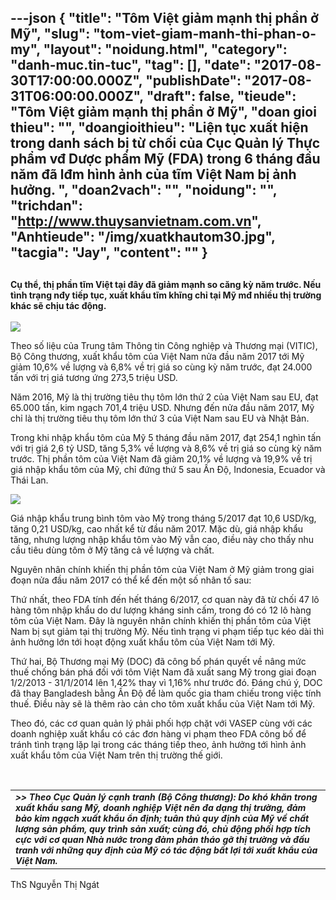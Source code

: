 ---json
{
    "title": "Tôm Việt giảm mạnh thị phần ở Mỹ",
    "slug": "tom-viet-giam-manh-thi-phan-o-my",
    "layout": "noidung.html",
    "category": "danh-muc.tin-tuc",
    "tag": [],
    "date": "2017-08-30T17:00:00.000Z",
    "publishDate": "2017-08-31T06:00:00.000Z",
    "draft": false,
    "tieude": "Tôm Việt giảm mạnh thị phần ở Mỹ",
    "doan gioi thieu": "",
    "doangioithieu": "Liện tục xuất hiện trong danh sách bị từ chối của Cục Quản lý Thực phẩm vđ Dược phẩm Mỹ (FDA) trong 6 tháng đầu năm đã lđm hình ảnh của tĩm Việt Nam bị ảnh hưởng. ",
    "doan2vach": "",
    "noidung": "",
    "trichdan": "http://www.thuysanvietnam.com.vn",
    "Anhtieude": "/img/xuatkhautom30.jpg",
    "tacgia": "Jay",
    "__content__": ""
}
---
<h2><span style="font-size:14px">Cụ thể, thị phần tĩm Việt tại đ&acirc;y đ&atilde; giảm mạnh so căng kỳ năm trước. Nếu t&igrave;nh trạng nđy tiếp tục, xuất khẩu tĩm khĩng chỉ tại Mỹ mđ nhiều thị trường kh&aacute;c sẽ chịu t&aacute;c động.</span></h2>

<p><span style="font-size:14px"><img src="http://www.thuysanvietnam.com.vn/uploads/article2/baiviet/moitruong/tom-viet-giam-thu-phan-o-my-02.jpg" /></span></p>

<p><span style="font-size:14px">Theo số liệu của Trung t&acirc;m Th&ocirc;ng tin C&ocirc;ng nghiệp v&agrave; Thương mại (VITIC), Bộ C&ocirc;ng thương, xuất khẩu t&ocirc;m của Việt Nam nửa đầu năm 2017 tới Mỹ giảm 10,6% về lượng v&agrave; 6,8% về trị gi&aacute; so c&ugrave;ng kỳ năm trước, đạt 24.000 tấn với trị gi&aacute; tương ứng 273,5 triệu USD.</span></p>

<p><span style="font-size:14px">Năm 2016, Mỹ l&agrave; thị trường ti&ecirc;u thụ t&ocirc;m lớn thứ 2 của Việt Nam sau EU, đạt 65.000 tấn, kim ngạch 701,4 triệu USD. Nhưng đến nửa đầu năm 2017, Mỹ chỉ l&agrave; thị trường ti&ecirc;u thụ t&ocirc;m lớn thứ 3 của Việt Nam sau EU v&agrave; Nhật Bản.</span></p>

<p><span style="font-size:14px">Trong khi nhập khẩu t&ocirc;m của Mỹ 5 th&aacute;ng đầu năm 2017, đạt 254,1 ngh&igrave;n tấn với trị gi&aacute; 2,6 tỷ USD, tăng 5,3% về lượng v&agrave; 8,6% về trị gi&aacute; so c&ugrave;ng kỳ năm trước. Thị phần t&ocirc;m của Việt Nam đ&atilde; giảm 20,1% về lượng v&agrave; 19,9% về trị gi&aacute; nhập khẩu t&ocirc;m của Mỹ, chỉ đứng thứ 5 sau Ấn Độ, Indonesia, Ecuador v&agrave; Th&aacute;i Lan.</span></p>

<p><span style="font-size:14px"><img src="http://www.thuysanvietnam.com.vn/uploads/article2/baiviet/moitruong/tom-viet-giam-thu-phan-o-my-03.jpg" /></span></p>

<p><span style="font-size:14px">Gi&aacute; nhập khẩu trung b&igrave;nh t&ocirc;m v&agrave;o Mỹ trong th&aacute;ng 5/2017 đạt 10,6 USD/kg, tăng 0,21 USD/kg, cao nhất kể từ đầu năm 2017. Mặc d&ugrave;, gi&aacute; nhập khẩu tăng, nhưng lượng nhập khẩu t&ocirc;m v&agrave;o Mỹ vẫn cao, điều n&agrave;y cho thấy nhu cầu ti&ecirc;u d&ugrave;ng t&ocirc;m ở Mỹ tăng cả về lượng v&agrave; chất.</span></p>

<p><span style="font-size:14px">Nguy&ecirc;n nh&acirc;n ch&iacute;nh khiến thị phần t&ocirc;m của Việt Nam ở Mỹ giảm trong giai đoạn nửa đầu năm 2017 c&oacute; thể kể đến một số nh&acirc;n tố sau:</span></p>

<p><span style="font-size:14px">Thứ nhất, theo FDA t&iacute;nh đến hết th&aacute;ng 6/2017, cơ quan n&agrave;y đ&atilde; từ chối 47 l&ocirc; h&agrave;ng t&ocirc;m nhập khẩu do dư lượng kh&aacute;ng sinh cấm, trong đ&oacute; c&oacute; 12 l&ocirc; h&agrave;ng t&ocirc;m của Việt Nam. Đ&acirc;y l&agrave; nguy&ecirc;n nh&acirc;n ch&iacute;nh khiến thị phần t&ocirc;m của Việt Nam bị sụt giảm tại thị trường Mỹ. Nếu t&igrave;nh trạng vi phạm tiếp tục k&eacute;o d&agrave;i th&igrave; ảnh hưởng lớn tới hoạt động xuất khẩu t&ocirc;m của Việt Nam tới Mỹ.</span></p>

<p><span style="font-size:14px">Thứ hai, Bộ Thương mại Mỹ (DOC) đ&atilde; c&ocirc;ng bố ph&aacute;n quyết về n&acirc;ng mức thuế chống b&aacute;n ph&aacute; đối với t&ocirc;m Việt Nam đ&atilde; xuất sang Mỹ trong giai đoạn 1/2/2013 - 31/1/2014 l&ecirc;n 1,42% thay v&igrave; 1,16% như trước đ&oacute;. Đ&aacute;ng ch&uacute; &yacute;, DOC đ&atilde; thay Bangladesh bằng Ấn Độ để l&agrave;m quốc gia tham chiếu trong việc t&iacute;nh thuế. Điều n&agrave;y sẽ l&agrave; th&ecirc;m r&agrave;o cản cho t&ocirc;m xuất khẩu của Việt Nam tới Mỹ.</span></p>

<p><span style="font-size:14px">Theo đ&oacute;, c&aacute;c cơ quan quản l&yacute; phải phối hợp chặt với VASEP c&ugrave;ng với c&aacute;c doanh nghiệp xuất khẩu c&oacute; c&aacute;c đơn h&agrave;ng vi phạm theo FDA c&ocirc;ng bố để tr&aacute;nh t&igrave;nh trạng lặp lại trong c&aacute;c th&aacute;ng tiếp theo, ảnh hưởng tới h&igrave;nh ảnh xuất khẩu t&ocirc;m của Việt Nam tr&ecirc;n thị trường thế giới.</span></p>

<p>&nbsp;</p>

<table>
	<tbody>
		<tr>
			<td><span style="font-size:14px"><strong><em>&gt;&gt; Theo Cục Quản l&yacute; cạnh tranh (Bộ C&ocirc;ng thương): Do kh&oacute; khăn trong xuất khẩu sang Mỹ, doanh nghiệp Việt n&ecirc;n đa dạng thị trường, đảm bảo kim ngạch xuất khẩu ổn định; tu&acirc;n thủ quy định của Mỹ về chất lượng sản phẩm, quy tr&igrave;nh sản xuất; c&ugrave;ng đ&oacute;, chủ động phối hợp t&iacute;ch cực với cơ quan Nh&agrave; nước trong đ&agrave;m ph&aacute;n th&aacute;o gỡ thị trường v&agrave; đấu tranh với những quy định của Mỹ c&oacute; t&aacute;c động bất lợi tới xuất khẩu của Việt Nam.</em></strong></span></td>
		</tr>
	</tbody>
</table>

<p><span style="font-size:14px">ThS Nguyễn Thị Ng&aacute;t</span></p>
